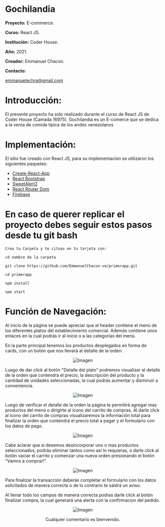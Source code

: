 # Gochilandia 

**Proyecto:** E-commerce.

**Curso:** React JS.

**Institución:** Coder House.

**Año:** 2021.

**Creador:** Emmanuel Chacon. 

**Contacto:** 

 emmanuelechra@gmail.com

# Introducción:

El presente proyecto ha sido realizado durante el curso de React JS de Coder House (Camada 16975). Gochilandia es un E-comerce que se dedica a la venta de comida tipica  de los andes venezolanos

# Implementación:

El sitio fue creado con React JS, para su implementación se utilizaron los siguientes paquetes:

- [Create-React-App](https://create-react-app.dev/docs/getting-started)
- [React Bootstrap](https://react-bootstrap.github.io/)
- [SweetAlert2](https://sweetalert2.github.io/)
- [React Router Dom](https://reacttraining.com/react-router/web/guides/quick-start)
- [Firebase](https://firebase.google.com/)

# En caso de querer replicar el proyecto debes seguir estos pasos desde tu git bash

    Crea tu Carpeta y te cituas en tu tarjeta con:

    cd nombre de la carpeta

    git clone https://github.com/EmmanuelChacon-ve/primerapp.git

    cd primerapp

    npm install

    npm start

# Función de Navegación:

Al inicio de la  página se puede apreciar que el header contiene el menú de los diferentes platos del establecimiento comercial. Además contiene unos enlaces en la cual podrás ir al inicio o a las categorias del menú. 

En la parte principal tenemos los productos desplegados en forma de cards, con un botón que nos llevará al detalle de la orden.

<p align="center"><img src="https://media.giphy.com/media/VKgJUDgJfBIrT3Kyqv/giphy.gif" alt="Imagen"/></p>
        
Luego de dar click al botón "Detalle del plato" podremos visualizar el detalle de la orden que contendrá el precio, la descripción del producto y la cantidad de unidades seleccionadas, la cual podrás aumentar y disminuir a conveniencía.

<p align="center"><img src="https://media.giphy.com/media/0vvksEoBkjTuR3CMc5/giphy.gif" alt="Imagen"/></p>

Luego de verificar el detalle de la orden la página te permitirá agregar mas productos del menú o dirigirte al ícono del carrito de compras. Al darle click al ícono del carrito de compras visualizaremos  la información total para finalizar la orden que contendrá el precio total a pagar y el formulario con los datos de pago.

<p align="center"><img src="https://media.giphy.com/media/gZfY8Al9XINjOEKwNo/giphy.gif" alt="Imagen"/></p>

Cabe aclarar que si desemos desincorporar uno o mas productos seleccionados, podrás eliminar tantos como asi lo requieras, o darle click al botón vaciar el carrito y comenzar una nueva orden presionando el botón "Vamos a comprar!".

<p align="center"><img src="https://media.giphy.com/media/twNQKPPvFpnQplWfQd/giphy.gif" alt="Imagen"/></p>

Para finalizar la transacción deberás completar el formulario con los datos solicitados de manera correcta o de lo contrario te saldrá un aviso.

Al llenar todo los campos de manera correcta podras darle click al botón finalizar compra, la cual generará una alerta con la confirmacion del pedido.

<p align="center"><img src="https://media.giphy.com/media/UmNpqSQ9St9knWVTEx/giphy.gif" alt="Imagen"/></p>
  
<p align="center"> Cualquier comentario es bienvenido.</p>


